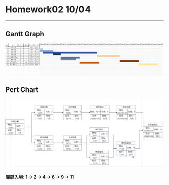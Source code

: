 # Homework02 10/04
---

## Gantt Graph
![](graph.png "Gantt Graph")

## Pert Chart
![](pert.png "Pert Chart")
#### 關鍵入境: 1 -> 2 -> 4 -> 6 -> 9 -> 11

